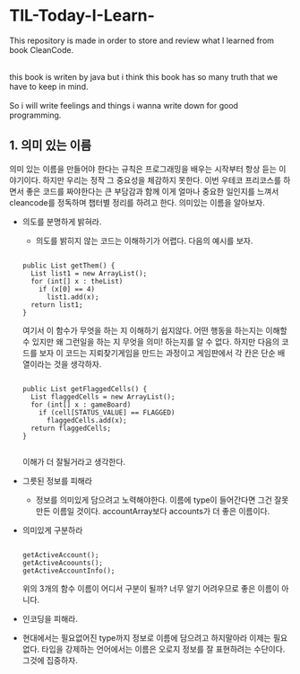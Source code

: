 # TIL-Today-I-Learn-
This repository is made in order to store and review what I learned from book CleanCode.

<br>this book is writen by java but i think this book has so many truth that we have to keep in mind.</br>
<br>So i will write feelings and things i wanna write down for good programming.</br>


## 1. 의미 있는 이름

<p>의미 있는 이름을 만들어야 한다는 규칙은 프로그래밍을 배우는 시작부터 항상 듣는 이야기이다. 하지만 우리는 정작 그 중요성을 체감하지 못한다. 이번 우테코 프리코스를 하면서 좋은 코드를 짜야한다는 큰 부담감과 함께 이게 얼마나 중요한 일인지를 느껴서 cleancode를 정독하며 챕터별 정리를 하려고 한다. 의미있는 이름을 알아보자.</p>

- 의도를 분명하게 밝혀라.<br/>
  - 의도를 밝히지 않는 코드는 이해하기가 어렵다. 다음의 예시를 보자.<br/>
  <pre><code>
  public List<int[]> getThem() {
    List<int[]> list1 = new ArrayList<int[]>();
    for (int[] x : theList)
      if (x[0] == 4)
        list1.add(x);
    return list1;
  }
  </code></pre>
  여기서 이 함수가 무엇을 하는 지 이해하기 쉽지않다. 어떤 행동을 하는지는 이해할 수 있지만 왜 그런일을 하는 지 무엇을 의미! 하는지를 알 수 없다. 하지만 다음의 코드를 보자 이 코드는 지뢰찾기게임을 만드는 과정이고 게임판에서 각 칸은 단순 배열이라는 것을 생각하자.
    <pre><code>
  public List<int[]> getFlaggedCells() {
    List<int[]> flaggedCells = new ArrayList<int[]>();
    for (int[] x : gameBoard)
      if (cell[STATUS_VALUE] == FLAGGED)
        flaggedCells.add(x);
    return flaggedCells;
  }
    </code></pre>
  이해가 더 잘될거라고 생각한다.
  
- 그릇된 정보를 피해라
  - 정보를 의미있게 담으려고 노력해야한다. 이름에 type이 들어간다면 그건 잘못 만든 이름일 것이다. accountArray보다 accounts가 더 좋은 이름이다.
  
- 의미있게 구분하라
    <pre><code>
  getActiveAccount();
  getActiveAcoounts();
  getActiveAccountInfo();
  </code></pre>
  위의 3개의 함수 이름이 어디서 구분이 될까? 너무 알기 어려우므로 좋은 이름이 아니다.
  
- 인코딩을 피해라.
 - 현대에서는 필요없어진 type까지 정보로 이름에 담으려고 하지말아라 이제는 필요 없다.
 타입을 강제하는 언어에서는 이름은 오로지 정보를 잘 표현하려는 수단이다. 그것에 집중하자.
</p>
